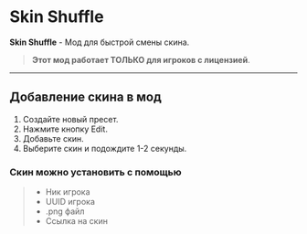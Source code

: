 # Skin Shuffle

**Skin Shuffle** - Мод для быстрой смены скина.

> **Этот мод работает ТОЛЬКО для игроков с лицензией**.

---

## Добавление скина в мод
1. Создайте новый пресет.
2. Нажмите кнопку Edit.
3. Добавьте скин.
4. Выберите скин и подождите 1-2 секунды.

### Скин можно установить с помощью
> - Ник игрока
> - UUID игрока
> - .png файл
> - Ссылка на скин
